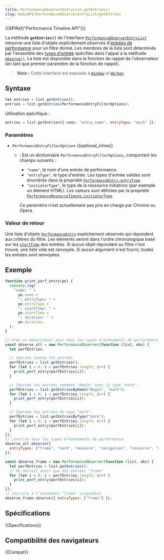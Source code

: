```yaml
---
title: PerformanceObserverEntryList.getEntries()
slug: Web/API/PerformanceObserverEntryList/getEntries
---
```


{{APIRef("Performance Timeline API")}}

La méthode **`getEntries()`** de l'interface [`PerformanceObserverEntryList`](/fr/docs/Web/API/PerformanceObserverEntryList) retourne une liste d'objets explicitement _observés_ d'[entrées de performance](/fr/docs/Web/API/PerformanceEntry) pour un filtre donné. Les membres de la liste sont déterminés par l'ensemble des [types d'entrée](/fr/docs/Web/API/PerformanceEntry/entryType) spécifiés dans l'appel à la méthode [`observe()`](/fr/docs/Web/API/PerformanceObserver/observe). La liste est disponible dans la fonction de rappel de l'observateur (en tant que premier paramètre de la fonction de rappel).

> **Note :** Cette interface est exposée à [`Window`](/fr/docs/Web/API/Window) et [`Worker`](/fr/docs/Web/API/Worker).

## Syntaxe

```js
let entries = list.getEntries();
entries = list.getEntries(PerformanceEntryFilterOptions);
```

Utilisation spécifique :

```js
entries = list.getEntries({ name: "entry_name", entryType: "mark" });
```

### Paramètres

- `PerformanceEntryFilterOptions` {{optional_inline}}

  - : Est un dictionnaire `PerformanceEntryFilterOptions`, comportant les champs suivants :

    - `"name"`, le nom d'une entrée de performance.
    - `"entryType"`, le type d'entrée. Les types d'entrée valides sont énumérés dans la propriété [`PerformanceEntry.entryType`](/fr/docs/Web/API/PerformanceEntry/entryType).
    - `"initiatorType"`, le type de la ressource initiatrice (par exemple un élément HTML). Les valeurs sont définies par la propriété [`PerformanceResourceTiming.initiatorType`](/fr/docs/Web/API/PerformanceResourceTiming/initiatorType).

    Ce paramètre n'est actuellement pas pris en charge par Chrome ou Opera.

### Valeur de retour

Une liste d'objets [`PerformanceEntry`](/fr/docs/Web/API/PerformanceEntry) explicitement _observés_ qui répondent aux critères du filtre. Les éléments seront dans l'ordre chronologique basé sur les [`startTime`](/fr/docs/Web/API/PerformanceEntry/startTime) des entrées. Si aucun objet répondant au filtre n'est trouvé, une liste vide est renvoyée. Si aucun argument n'est fourni, toutes les entrées sont renvoyées.

## Exemple

```js
function print_perf_entry(pe) {
  console.log(
    "name: " +
      pe.name +
      "; entryType: " +
      pe.entryType +
      "; startTime: " +
      pe.startTime +
      "; duration: " +
      pe.duration,
  );
}

// Crée un observateur pour tous les types d'événements de performance
const observe_all = new PerformanceObserver(function (list, obs) {
  let perfEntries;

  // Imprime toutes les entrées
  perfEntries = list.getEntries();
  for (let i = 0; i < perfEntries.length; i++) {
    print_perf_entry(perfEntries[i]);
  }

  // Imprime les entrées nommées "Begin" avec le type "mark".
  perfEntries = list.getEntriesByName("Begin", "mark");
  for (let i = 0; i < perfEntries.length; i++) {
    print_perf_entry(perfEntries[i]);
  }

  // Imprime les entrées de type "mark".
  perfEntries = list.getEntriesByType("mark");
  for (let i = 0; i < perfEntries.length; i++) {
    print_perf_entry(perfEntries[i]);
  }
});
// inscrire tous les types d'événements de performance
observe_all.observe({
  entryTypes: ["frame", "mark", "measure", "navigation", "resource", "server"],
});

const observe_frame = new PerformanceObserver(function (list, obs) {
  let perfEntries = list.getEntries();
  // Ne devrait avoir que des entrées "frame"
  for (let i = 0; i < perfEntries.length; i++) {
    print_perf_entry(perfEntries[i]);
  }
});
// inscrire à l'événement "frame" uniquement
observe_frame.observe({ entryTypes: ["frame"] });
```

## Spécifications

{{Specifications}}

## Compatibilité des navigateurs

{{Compat}}
